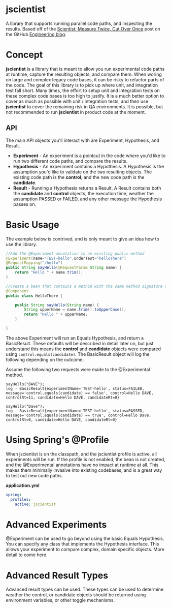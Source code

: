 # jscientist
A library that supports running parallel code paths, and inspecting the results.  Based off of the [Scientist: Measure Twice, Cut Over Once](http://githubengineering.com/scientist/) post on the GitHub [Engineering blog](http://githubengineering.com/).

# Concept
**jscientist** is a library that is meant to allow you run experimental code paths at runtime, capture the resulting objects, and compare them.
When woring on large and complex legacy code bases, it can be risky to refactor parts of the code.  The goal of this library is
to pick up where unit, and  integration test fall short.  Many times, the effort to setup unit and integration tests on these complex
code bases is too high to justify.  It is a much better option to cover as much as possible with unit / integration tests, and then use **jscientist**
to cover the remaining risk in QA environments. It is possible, but not recommended to run **jscientist** in product code at the moment.

## API
The main API objects you'll interact with are Experiment, Hypothesis, and Result.

* **Experiment** - An experiment is a pointcut in the code where you'd like to run two different code paths, and compare the results.
* **Hypothesis** - An experiment contains a Hypothesis.  A Hypothesis is the assumption you'd like to validate on the two resulting objects.
The existing code path is the __control__, and the new code path is the __candidate__.
* **Result** - Running a Hypothesis returns a Result.  A Result contains both the __candidate__ and __control__
objects, the execution time, weather the assumption PASSED or FAILED, and any other message the Hypothesis passes on.

# Basic Usage
The example below is contrived, and is only meant to give an idea how to use the library.
```java
//Add the @Experiment annotation to an existing public method
@Experiment(name="TEST-hello",underTest="helloThere")
@RequestMapping("/hello")
public String sayHello(@RequestParam String name) {
	return "Hello " + name.trim();
}

//Create a bean that contains a method with the same method signature as the control.
@Component
public class HelloThere {

	public String sayHello(String name) {
		String upperName = name.trim().toUpperCase();
		return "Hello " + upperName;
	}

}
```
The above Experiment will run an Equals Hypothesis, and return a BasicResult.  These defaults will be described in detail later on,
but just understand this means the __control__ and __candidate__ objects were compared using `control.equals(candidate)`.  The BasicResult object
will log the following depending on the outcome.

Assume the following two requests were made to the @Experimental method.


```
sayHello("DAVE");
log - BasicResult{experimentName='TEST-hello', status=FAILED, message='control.equals(candidate) == false', control=Hello DAVE, controlRt=11, candidate=Hello DAVE, candidateRt=0}

sayHello("Dave");
log - BasicResult{experimentName='TEST-hello', status=PASSED, message='control.equals(candidate) == true', control=Hello Dave, controlRt=0, candidate=Hello DAVE, candidateRt=0}
```

# Using Spring's @Profile

When jscientist is on the classpath, and the jscientist profile is active, all experiments will be run.
If the profile is not enabled, the bean is not created, and the @Experimental annotations have no impact at runtime at all.
This makes them minimally invasive into existing codebases, and is a great way to test out new code paths.

**application.yml**
```yaml
spring:
  profiles:
    active: jscientist
```
# Advanced Experiments
@Experiment can be used to go beyond using the basic Equals Hypothesis.  You
can specify any class that implements the Hypothesis interface.  This allows
your experiment to compare complex, domain specific objects.  More detail to come here.

# Advanced Result Types
Advanced result types can be used.  These types can be used to determine weather
the control, or candidate objects should be returned using environment variables,
or other toggle mechanisms.
